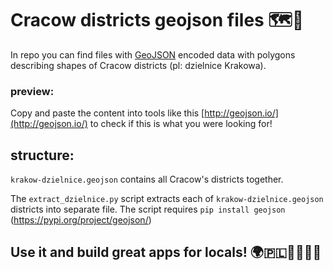 # Cracow districts geojson files 🗺🌆


In repo you can find files with [GeoJSON](https://en.wikipedia.org/wiki/GeoJSON) encoded data with polygons describing shapes of Cracow districts (pl: dzielnice Krakowa).

### preview:


Copy and paste the content into tools like this [http://geojson.io/](http://geojson.io/) to check if this is what you were looking for!

## structure:

`krakow-dzielnice.geojson` contains all Cracow's districts together.

The `extract_dzielnice.py` script extracts each of `krakow-dzielnice.geojson` districts into separate file.
The script requires `pip install geojson` (https://pypi.org/project/geojson/)


## Use it and build great apps for locals! 🌍🇵🇱👩‍💻👨‍💻



